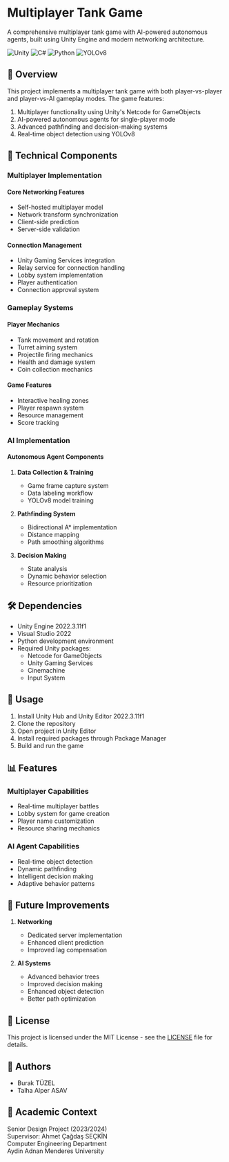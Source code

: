 # Multiplayer Tank Game

A comprehensive multiplayer tank game with AI-powered autonomous agents, built using Unity Engine and modern networking architecture.

![Unity](https://img.shields.io/badge/Unity-2022.3.11f1-blue)
![C#](https://img.shields.io/badge/C%23-latest-green)
![Python](https://img.shields.io/badge/Python-3.8+-yellow)
![YOLOv8](https://img.shields.io/badge/YOLOv8-latest-red)

## 🎯 Overview

This project implements a multiplayer tank game with both player-vs-player and player-vs-AI gameplay modes. The game features:
1. Multiplayer functionality using Unity's Netcode for GameObjects
2. AI-powered autonomous agents for single-player mode
3. Advanced pathfinding and decision-making systems
4. Real-time object detection using YOLOv8

## 🔧 Technical Components

### Multiplayer Implementation

#### Core Networking Features
- Self-hosted multiplayer model
- Network transform synchronization
- Client-side prediction
- Server-side validation

#### Connection Management
- Unity Gaming Services integration
- Relay service for connection handling
- Lobby system implementation
- Player authentication
- Connection approval system

### Gameplay Systems

#### Player Mechanics
- Tank movement and rotation
- Turret aiming system
- Projectile firing mechanics
- Health and damage system
- Coin collection mechanics

#### Game Features
- Interactive healing zones
- Player respawn system
- Resource management
- Score tracking

### AI Implementation

#### Autonomous Agent Components
1. **Data Collection & Training**
   - Game frame capture system
   - Data labeling workflow
   - YOLOv8 model training

2. **Pathfinding System**
   - Bidirectional A* implementation
   - Distance mapping
   - Path smoothing algorithms

3. **Decision Making**
   - State analysis
   - Dynamic behavior selection
   - Resource prioritization

## 🛠️ Dependencies

- Unity Engine 2022.3.11f1
- Visual Studio 2022
- Python development environment
- Required Unity packages:
  - Netcode for GameObjects
  - Unity Gaming Services
  - Cinemachine
  - Input System

## 🚀 Usage

1. Install Unity Hub and Unity Editor 2022.3.11f1
2. Clone the repository
3. Open project in Unity Editor
4. Install required packages through Package Manager
5. Build and run the game

## 📊 Features

### Multiplayer Capabilities
- Real-time multiplayer battles
- Lobby system for game creation
- Player name customization
- Resource sharing mechanics

### AI Agent Capabilities
- Real-time object detection
- Dynamic pathfinding
- Intelligent decision making
- Adaptive behavior patterns

## 🔄 Future Improvements

1. **Networking**
   - Dedicated server implementation
   - Enhanced client prediction
   - Improved lag compensation

2. **AI Systems**
   - Advanced behavior trees
   - Improved decision making
   - Enhanced object detection
   - Better path optimization

## 📝 License

This project is licensed under the MIT License - see the [LICENSE](LICENSE) file for details.

## 👥 Authors

- Burak TÜZEL
- Talha Alper ASAV

## 🏫 Academic Context

Senior Design Project (2023/2024)  
Supervisor: Ahmet Çağdaş SEÇKİN  
Computer Engineering Department  
Aydin Adnan Menderes University
